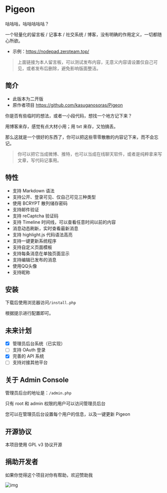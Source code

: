 # Pigeon
咕咕咕，咕咕咕咕咕？

一个轻量化的留言板 / 记事本 / 社交系统 / 博客，没有明确的作用定义，一切都随心所欲。

- 示例：https://nodepad.zeroteam.top/

> 上面链接为本人留言板，可以测试发布内容，无意义内容请设置仅自己可见，或者发布后删除，避免影响版面整洁。

## 简介
- 此版本为二开版
- 原作者项目 https://github.com/kasuganosoras/Pigeon

你是否有些临时的想法，或者一小段代码，想找一个地方记下来？

用博客来存，感觉有点大材小用；用 txt 来存，又怕搞丢。

那么这就是一个很好的东西了，你可以把这些零零散散的内容记下来，而不会忘记。

> 你可以把它当成微博、推特，也可以当成在线聊天软件，或者是纯粹拿来写文章，写代码记事用。

## 特性

- 支持 Markdown 语法
- 支持公开、登录可见、仅自己可见三种类型
- 使用 BCRYPT 散列储存密码
- 支持邮件验证
- 支持 reCaptcha 验证码
- 支持 Timeline 时间线，可以查看任意时间以前的内容
- 消息动态刷新，实时查看最新消息
- 支持 highlight.js 代码语法高亮
- 支持一键更新系统程序
- 支持自定义页面模板
- 支持每条消息在单独页面显示
- 支持编辑已发布的消息
- 使用QQ头像
- 支持昵称
## 安装

下载后使用浏览器访问`/install.php`

根据提示进行配置即可。


## 未来计划

- [x] 管理员后台系统（已实现）
- [ ] 支持 OAuth 登录
- [x] 完善的 API 系统
- [ ] 支持对接其他平台

## 关于 Admin Console

管理员后台的地址是：`/admin.php`

只有 root 和 admin 权限的用户可以访问管理员后台

您可以在管理员后台设置每个用户的信息，以及一键更新 Pigeon

## 开源协议

本项目使用 GPL v3 协议开源

## 捐助开发者

如果你觉得这个项目对你有帮助，欢迎赞助我

![img](https://i.imgur.com/1EuGD9o.png)
